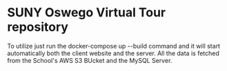 <h1>SUNY Oswego Virtual Tour repository</h1>
<p>To utilize just run the docker-compose up --build command and it will start automatically both the client website and the server. All the data is fetched from the School's AWS S3 BUcket and the MySQL Server.</p>
